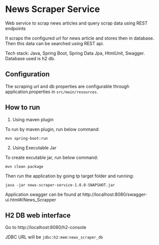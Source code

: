 # News Scraper Service
Web service to scrap news articles and query scrap data using REST endpoints 

It scraps the configured url for news article and stores then in database. Then this data can be searched using REST api.

Tech stack: Java, Spring Boot, Spring Data Jpa, HtmlUnit, Swagger. Database used is h2 db.

## Configuration
The scraping url and db properties are configurable through application.properties in `src/main/resources`.

## How to run

1. Using maven plugin

To run by maven plugin, run below command:
```
mvn spring-boot:run
```

2. Using Executable Jar

To create excutable jar, run below command:
```
mvn clean package
```
Then run the application by going tp target folder and running:
```
java -jar news-scraper-service-1.0.0-SNAPSHOT.jar
```

Application swagger can be found at http://localhost:8080/swagger-ui.html#/News_Scrapper

## H2 DB web interface

Go to http://localhost:8080/h2-console

JDBC URL will be `jdbc:h2:mem:news_scraper_db`

